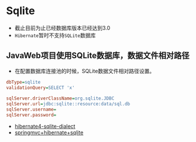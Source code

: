# Sqlite
<!-- @author DHJT 2018-11-02 -->

- 截止目前为止已经数据库版本已经达到3.0
- `Hibernate`暂时不支持`SQLite`数据库

## JavaWeb项目使用SQLite数据库，数据文件相对路径
- 在配置数据库连接池的时候，SQLite数据文件相对路径设置。
```ini
dbType=sqlite
validationQuery=SELECT 'x'
 
sqlServer.driverClassName=org.sqlite.JDBC
sqlServer.url=jdbc:sqlite::resource:data/sql.db
sqlServer.username=
sqlServer.password=
```

- [hibernate4-sqlite-dialect](https://github.com/EnigmaBridge/hibernate4-sqlite-dialect)
- [springmvc+hibernate+sqlite](https://blog.csdn.net/u012195899/article/details/52485853)
